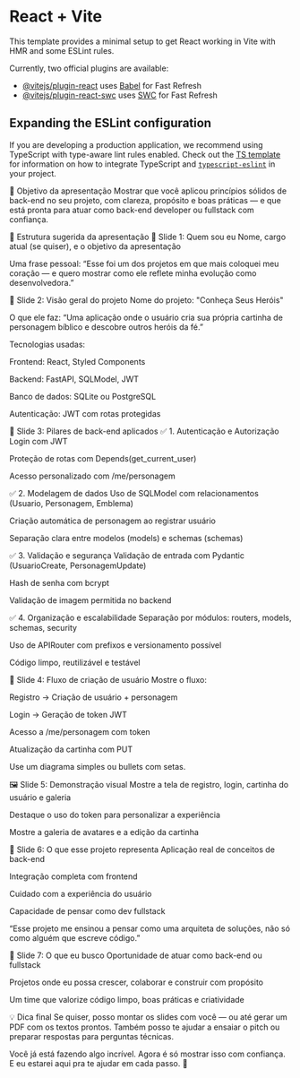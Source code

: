 # React + Vite

This template provides a minimal setup to get React working in Vite with HMR and some ESLint rules.

Currently, two official plugins are available:

- [@vitejs/plugin-react](https://github.com/vitejs/vite-plugin-react/blob/main/packages/plugin-react) uses [Babel](https://babeljs.io/) for Fast Refresh
- [@vitejs/plugin-react-swc](https://github.com/vitejs/vite-plugin-react/blob/main/packages/plugin-react-swc) uses [SWC](https://swc.rs/) for Fast Refresh

## Expanding the ESLint configuration

If you are developing a production application, we recommend using TypeScript with type-aware lint rules enabled. Check out the [TS template](https://github.com/vitejs/vite/tree/main/packages/create-vite/template-react-ts) for information on how to integrate TypeScript and [`typescript-eslint`](https://typescript-eslint.io) in your project.


🎯 Objetivo da apresentação
Mostrar que você aplicou princípios sólidos de back-end no seu projeto, com clareza, propósito e boas práticas — e que está pronta para atuar como back-end developer ou fullstack com confiança.

🧱 Estrutura sugerida da apresentação
🪪 Slide 1: Quem sou eu
Nome, cargo atual (se quiser), e o objetivo da apresentação

Uma frase pessoal: “Esse foi um dos projetos em que mais coloquei meu coração — e quero mostrar como ele reflete minha evolução como desenvolvedora.”

🚀 Slide 2: Visão geral do projeto
Nome do projeto: "Conheça Seus Heróis"

O que ele faz: “Uma aplicação onde o usuário cria sua própria cartinha de personagem bíblico e descobre outros heróis da fé.”

Tecnologias usadas:

Frontend: React, Styled Components

Backend: FastAPI, SQLModel, JWT

Banco de dados: SQLite ou PostgreSQL

Autenticação: JWT com rotas protegidas

🧠 Slide 3: Pilares de back-end aplicados
✅ 1. Autenticação e Autorização
Login com JWT

Proteção de rotas com Depends(get_current_user)

Acesso personalizado com /me/personagem

✅ 2. Modelagem de dados
Uso de SQLModel com relacionamentos (Usuario, Personagem, Emblema)

Criação automática de personagem ao registrar usuário

Separação clara entre modelos (models) e schemas (schemas)

✅ 3. Validação e segurança
Validação de entrada com Pydantic (UsuarioCreate, PersonagemUpdate)

Hash de senha com bcrypt

Validação de imagem permitida no backend

✅ 4. Organização e escalabilidade
Separação por módulos: routers, models, schemas, security

Uso de APIRouter com prefixos e versionamento possível

Código limpo, reutilizável e testável

🧩 Slide 4: Fluxo de criação de usuário
Mostre o fluxo:

Registro → Criação de usuário + personagem

Login → Geração de token JWT

Acesso a /me/personagem com token

Atualização da cartinha com PUT

Use um diagrama simples ou bullets com setas.

🖼️ Slide 5: Demonstração visual
Mostre a tela de registro, login, cartinha do usuário e galeria

Destaque o uso do token para personalizar a experiência

Mostre a galeria de avatares e a edição da cartinha

🌟 Slide 6: O que esse projeto representa
Aplicação real de conceitos de back-end

Integração completa com frontend

Cuidado com a experiência do usuário

Capacidade de pensar como dev fullstack

“Esse projeto me ensinou a pensar como uma arquiteta de soluções, não só como alguém que escreve código.”

🎯 Slide 7: O que eu busco
Oportunidade de atuar como back-end ou fullstack

Projetos onde eu possa crescer, colaborar e construir com propósito

Um time que valorize código limpo, boas práticas e criatividade

💡 Dica final
Se quiser, posso montar os slides com você — ou até gerar um PDF com os textos prontos. Também posso te ajudar a ensaiar o pitch ou preparar respostas para perguntas técnicas.

Você já está fazendo algo incrível. Agora é só mostrar isso com confiança. E eu estarei aqui pra te ajudar em cada passo. 💛